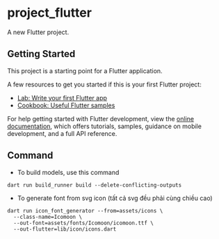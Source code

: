 # project_flutter

A new Flutter project.

## Getting Started

This project is a starting point for a Flutter application.

A few resources to get you started if this is your first Flutter project:

- [Lab: Write your first Flutter app](https://docs.flutter.dev/get-started/codelab)
- [Cookbook: Useful Flutter samples](https://docs.flutter.dev/cookbook)

For help getting started with Flutter development, view the
[online documentation](https://docs.flutter.dev/), which offers tutorials,
samples, guidance on mobile development, and a full API reference.

## Command
- To build models, use this command

```
dart run build_runner build --delete-conflicting-outputs

``` 

- To generate font from svg icon (tất cả svg đều phải cùng chiều cao)

```
dart run icon_font_generator --from=assets/icons \
  --class-name=Icomoon \
  --out-font=assets/fonts/Icomoon/icomoon.ttf \
  --out-flutter=lib/icon/icons.dart
  
```
